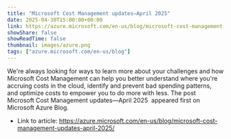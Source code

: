 ```yaml
---
title: "Microsoft Cost Management updates—April 2025"
date: 2025-04-30T15:00:00+00:00
link: https://azure.microsoft.com/en-us/blog/microsoft-cost-management-updates-april-2025/
showShare: false
showReadTime: false
thumbnail: images/azure.png
tags: ["azure.microsoft.com/en-us/blog"]
---
```

We're always looking for ways to learn more about your challenges and how Microsoft Cost Management can help you better understand where you're accruing costs in the cloud, identify and prevent bad spending patterns, and optimize costs to empower you to do more with less. 
The post Microsoft Cost Management updates—April 2025  appeared first on Microsoft Azure Blog.

- Link to article: https://azure.microsoft.com/en-us/blog/microsoft-cost-management-updates-april-2025/